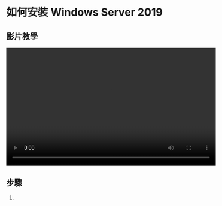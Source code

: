 # 如何安裝 Windows Server 2019

## 影片教學
<video width="560" height="315" controls>
  <source src="/videos/ap-11.srv-content.mp4" type="video/mp4">
  Your browser does not support the video tag.
</video>

## 步驟

1. 
